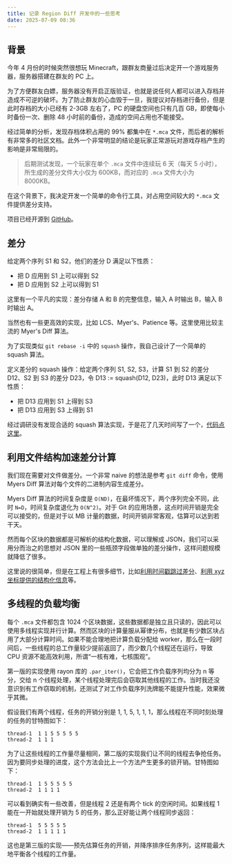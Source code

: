 ```yaml
---
title: 记录 Region Diff 开发中的一些思考
date: 2025-07-09 08:36
---
```


## 背景

今年 4 月份的时候突然很想玩 Minecraft，跟群友商量过后决定开一个游戏服务器，服务器搭建在群友的 PC 上。

为了方便群友白嫖，服务器没有开启正版验证，也就是说任何人都可以进入存档并造成不可逆的破坏。为了防止群友的心血毁于一旦，我提议对存档进行备份，但是此时存档的大小已经有 2-3GB 左右了，PC 的硬盘空间也只有几百 GB，即使每小时备份一次、删除 48 小时前的备份，造成的空间占用也不能接受。

经过简单的分析，发现存档体积占用的 99% 都集中在 `*.mca` 文件，而后者的解析有非常多的社区文档。此外一个非常明显的结论是玩家正常游玩对游戏存档产生的影响是非常局限的。

> 后期测试发现，一个玩家在单个 `.mca` 文件中连续玩 6 天（每天 5 小时），所生成的差分文件大小仅为 600KB，而对应的 `.mca` 文件大小为 8000KB。

在这个背景下，我决定开发一个简单的命令行工具，对占用空间较大的 `*.mca` 文件提供差分支持。

项目已经开源到 [GitHub](https://github.com/HairlessVillager/region-diff)。

## 差分

给定两个序列 S1 和 S2，他们的差分 D 满足以下性质：
- 把 D 应用到 S1 上可以得到 S2
- 把 D 应用到 S2 上可以得到 S1

这里有一个平凡的实现：差分存储 A 和 B 的完整信息，输入 A 时输出 B，输入 B 时输出 A。

当然也有一些更高效的实现，比如 LCS、Myer's、Patience 等。这里使用比较主流的 Myer's Diff 算法。

为了实现类似 `git rebase -i` 中的 `squash` 操作，我自己设计了一个简单的 squash 算法。

定义差分的 squash 操作：给定两个序列 S1, S2, S3，计算 S1 到 S2 的差分 D12、S2 到 S3 的差分 D23，令 D13 := squash(D12, D23)，此时 D13 满足以下性质：
- 把 D13 应用到 S1 上得到 S3
- 把 D13 应用到 S3 上得到 S1

经过调研没有发现合适的 squash 算法实现，于是花了几天时间写了一个，[代码点这里](https://github.com/HairlessVillager/region-diff/blob/8ab3f35953b6edbd51527d19c428f19312bb1ff2/src/diff/base/myers.rs#L124)。

## 利用文件结构加速差分计算

我们现在需要对文件做差分。一个非常 naive 的想法是参考 `git diff` 命令，使用 Myers Diff 算法对每个文件的二进制内容生成差分。

Myers Diff 算法的时间复杂度是 `O(ND)`，在最坏情况下，两个序列完全不同，此时 `N=D`，时间复杂度退化为 `O(N^2)`。对于 Git 的应用场景，这点时间开销是完全可以接受的，但是对于以 MB 计量的数据，时间开销非常客观，估算可以达到若干天。

然而每个区块的数据都是可解析的结构化数据，可以理解成 JSON，我们可以采用分而治之的思想对 JSON 里的一些瓶颈字段做单独的差分操作，这样问题规模就降低了很多。

这里说的很简单，但是在工程上有很多细节，比如[利用时间戳跳过差分](https://github.com/HairlessVillager/region-diff/blob/8ab3f35953b6edbd51527d19c428f19312bb1ff2/src/diff/file/mca.rs#L149)、[利用 xyz 坐标提供的结构化信息](https://github.com/HairlessVillager/region-diff/blob/8ab3f35953b6edbd51527d19c428f19312bb1ff2/src/diff/chunk/region/block_entites.rs#L97)等。

## 多线程的负载均衡

每个 `.mca` 文件都包含 1024 个区块数据，这些数据都是独立且只读的，因此可以使用多线程实现并行计算。然而区块的计算量服从幂律分布，也就是有少数区块占用了大部分计算时间。如果不能合理地把计算负载分配给 worker，那么在一段时间后，一些线程的总工作量较少提前返回了，而少数几个线程还在运行，导致 CPU 资源不能高效利用，所谓“一核有难，七核围观”。

第一版的实现使用 rayon 库的 `.par_iter()`，它会把工作负载序列均分为 n 等分，交给 n 个线程处理，某个线程处理完后会窃取其他线程的工作。当时我还没意识到有工作窃取的机制，还测试了对工作负载序列洗牌能不能提升性能，效果微乎其微。

假设我们有两个线程，任务的开销分别是 1, 1, 5, 1, 1, 1，那么线程在不同时刻处理的任务的甘特图如下：
```text
thread-1  1 1 5 5 5 5 5
thread-2  1 1 1
```

为了让这些线程的工作量尽量相同，第二版的实现我们让不同的线程去争抢任务。因为要同步处理的进度，这个方法会比上一个方法产生更多的锁开销。甘特图如下：
```text
thread-1  1 5 5 5 5 5
thread-2  1 1 1 1
```

可以看到确实有一些改善，但是线程 2 还是有两个 tick 的空闲时间。如果线程 1 能在一开始就处理开销为 5 的任务，那么正好能让两个线程同步返回：
```text
thread-1  5 5 5 5 5
thread-2  1 1 1 1 1
```

这也是第三版的实现——预先估算任务的开销，并降序排序任务序列，这样能最大地平衡各个线程的工作量。
